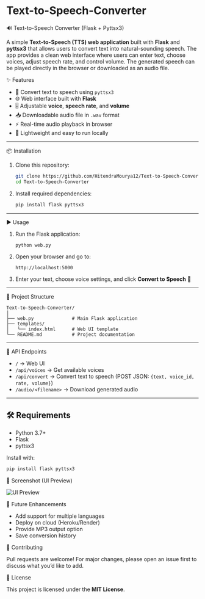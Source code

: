 # Text-to-Speech-Converter

🔊 Text-to-Speech Converter (Flask + Pyttsx3)

A simple **Text-to-Speech (TTS) web application** built with **Flask** and **pyttsx3** that allows users to convert text into natural-sounding speech. The app provides a clean web interface where users can enter text, choose voices, adjust speech rate, and control volume. The generated speech can be played directly in the browser or downloaded as an audio file.

✨ Features

* 🎤 Convert text to speech using `pyttsx3`
* 🌐 Web interface built with **Flask**
* 🎚️ Adjustable **voice**, **speech rate**, and **volume**
* 📥 Downloadable audio file in `.wav` format
* ⚡ Real-time audio playback in browser
* 🚀 Lightweight and easy to run locally

---

📦 Installation

1. Clone this repository:

   ```bash
   git clone https://github.com/HitendraMourya12/Text-to-Speech-Converter.git
   cd Text-to-Speech-Converter
   ```

2. Install required dependencies:

   ```bash
   pip install flask pyttsx3
   ```

---

▶️ Usage

1. Run the Flask application:

   ```bash
   python web.py
   ```

2. Open your browser and go to:

   ```
   http://localhost:5000
   ```

3. Enter your text, choose voice settings, and click **Convert to Speech** 🎵

---

📂 Project Structure

```
Text-to-Speech-Converter/
│
├── web.py              # Main Flask application
├── templates/
│   └── index.html      # Web UI template
└── README.md           # Project documentation
```

---
📡 API Endpoints

* `/` → Web UI
* `/api/voices` → Get available voices
* `/api/convert` → Convert text to speech (POST JSON: `{text, voice_id, rate, volume}`)
* `/audio/<filename>` → Download generated audio

---

## 🛠️ Requirements

* Python 3.7+
* Flask
* pyttsx3

Install with:

```bash
pip install flask pyttsx3
```

📸 Screenshot (UI Preview)

![UI Preview](https://via.placeholder.com/800x400?text=Text-to-Speech+Converter+Preview)

📌 Future Enhancements

* Add support for multiple languages
* Deploy on cloud (Heroku/Render)
* Provide MP3 output option
* Save conversion history

🤝 Contributing

Pull requests are welcome! For major changes, please open an issue first to discuss what you’d like to add.

📜 License

This project is licensed under the **MIT License**.

